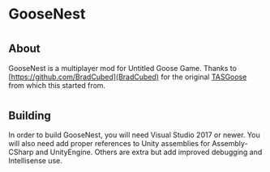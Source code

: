 # GooseNest
# <h2> About
GooseNest is a multiplayer mod for Untitled Goose Game.
Thanks to [https://github.com/BradCubed](BradCubed) for the original [TASGoose](https://github.com/BradCubed/TASGoose) from which this started from.

# <h2> Building

In order to build GooseNest, you will need Visual Studio 2017 or newer.
You will also need add proper references to Unity assemblies for Assembly-CSharp and UnityEngine. Others are extra but add improved debugging and Intellisense use.